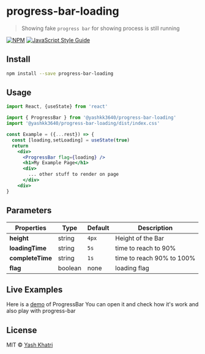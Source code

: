 # progress-bar-loading

> Showing fake `progress bar` for showing process is still running

[![NPM](https://img.shields.io/npm/v/progress-bar-loading.svg)](https://www.npmjs.com/package/@yashkk3640/progress-bar-loading) [![JavaScript Style Guide](https://img.shields.io/badge/code_style-standard-brightgreen.svg)](https://standardjs.com)

## Install

```bash
npm install --save progress-bar-loading
```

## Usage

```jsx
import React, {useState} from 'react'

import { ProgressBar } from '@yashkk3640/progress-bar-loading'
import '@yashkk3640/progress-bar-loading/dist/index.css'

const Example = ({...rest}) => {
  const [loading,setLoading] = useState(true)
  return
    <div>
      <ProgressBar flag={loading} />
      <h1>My Example Page</h1>
      <div>
        ... other stuff to render on page
      </div>
    <div>
}
```

## Parameters

| Properties       | Type    | Default | Description               |
| ---------------- | ------- | ------- | ------------------------- |
| **height**       | string  | `4px`   | Height of the Bar         |
| **loadingTime**  | string  | `5s`    | time to reach to 90%      |
| **completeTime** | string  | `1s`    | time to reach 90% to 100% |
| **flag**         | boolean | none    | loading flag              |

## Live Examples

Here is a [demo](https://yashkk3640.github.io/progress-bar-loading/) of ProgressBar
You can open it and check how it's work and also play with progress-bar

## License

MIT © [Yash Khatri](https://github.com/yashkk3640)
